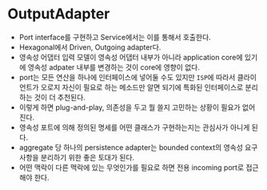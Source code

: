 # OutputAdapter
- Port interface를 구현하고 Service에서는 이를 통해서 호출한다.
- Hexagonal에서 Driven, Outgoing adapter다.
- 영속성 어댑터 입력 모델이 영속성 어댑터 내부가 아니라 application core에 있기에 영속성 adpater 내부를 변경하는 것이 core에 영향이 없다.
- port는 모든 연산을 하나에 인터페이스에 넣어둘 수도 있지만 `ISP`에 따라서 클라이언트가 오로지 자신이 필요로 하는 메소드만 알면 되기에 특화된 인터페이스로 분리하는 것이 더 추천된다.
- 이렇게 하면 plug-and-play, 의존성을 두고 뭘 쓸지 고민하는 상황이 필요가 없어진다.
- 영속성 포트에 의해 정의된 명세를 어떤 클래스가 구현하는지는 관심사가 아니게 된다.
- aggregate 당 하나의 persistence adapter는 bounded context의 영속성 요구사항을 분리하기 위한 좋은 토대가 된다.
- 어떤 맥락이 다른 맥락에 있는 무엇인가를 필요로 하면 전용 incoming port로 접근해야 한다.